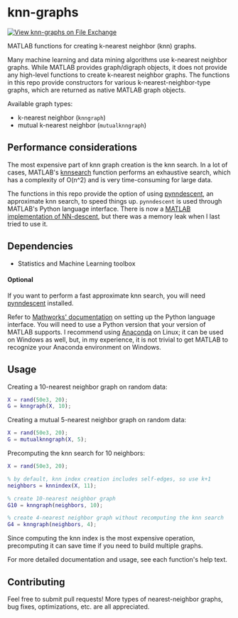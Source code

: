 # knn-graphs
[![View knn-graphs on File Exchange](https://www.mathworks.com/matlabcentral/images/matlab-file-exchange.svg)](https://www.mathworks.com/matlabcentral/fileexchange/97919-knn-graphs)

MATLAB functions for creating k-nearest neighbor (knn) graphs. 

Many machine learning and data mining algorithms use k-nearest neighbor graphs. While MATLAB provides graph/digraph objects, it does not provide any high-level functions to create k-nearest neighbor graphs. The functions in this repo provide constructors for various k-nearest-neighbor-type graphs, which are returned as native MATLAB graph objects. 

Available graph types:
- k-nearest neighbor (`knngraph`)
- mutual k-nearest neighbor (`mutualknngraph`)

## Performance considerations
The most expensive part of knn graph creation is the knn search. In a lot of cases, MATLAB's [knnsearch](https://www.mathworks.com/help/stats/knnsearch.html) function performs an exhaustive search, which has a complexity of O(n^2) and is very time-consuming for large data. 

The functions in this repo provide the option of using [pynndescent](https://github.com/lmcinnes/pynndescent), an approximate knn search, to speed things up. `pynndescent` is used through MATLAB's Python language interface. There is now a [MATLAB implementation of NN-descent](https://www.mathworks.com/matlabcentral/fileexchange/84535-nearest-neighbor-descent-nn-descent), but there was a memory leak when I last tried to use it.

## Dependencies
- Statistics and Machine Learning toolbox

#### Optional
If you want to perform a fast approximate knn search, you will need [pynndescent](https://github.com/lmcinnes/pynndescent) installed. 

Refer to [Mathworks' documentation](https://www.mathworks.com/help/matlab/call-python-libraries.html) on setting up the Python language interface. You will need to use a Python version that your version of MATLAB supports. I recommend using [Anaconda](https://www.anaconda.com/) on Linux; it can be used on Windows as well, but, in my experience, it is not trivial to get MATLAB to recognize your Anaconda environment on Windows.

## Usage
Creating a 10-nearest neighbor graph on random data:
```matlab
X = rand(50e3, 20);
G = knngraph(X, 10);
```

Creating a mutual 5-nearest neighbor graph on random data:
```matlab
X = rand(50e3, 20);
G = mutualknngraph(X, 5);
```

Precomputing the knn search for 10 neighbors:
```matlab
X = rand(50e3, 20);

% by default, knn index creation includes self-edges, so use k+1
neighbors = knnindex(X, 11);

% create 10-nearest neighbor graph
G10 = knngraph(neighbors, 10);

% create 4-nearest neighbor graph without recomputing the knn search
G4 = knngraph(neighbors, 4);
```
Since computing the knn index is the most expensive operation, precomputing it can save time if you need to build multiple graphs.

For more detailed documentation and usage, see each function's help text. 

## Contributing
Feel free to submit pull requests! More types of nearest-neighbor graphs, bug fixes, optimizations, etc. are all appreciated.